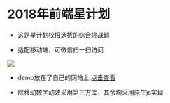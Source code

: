# 2018年前端星计划

- 这是星计划校招选拔的综合挑战题

- 适配移动端，可微信扫一扫访问

![](http://ericwwww.me/2048/img/qrcode.png)

- demo放在了自己的网站上:[点击查看](ericwwww.me)

- 除移动数字动效采用第三方库，其余均采用原生js实现

